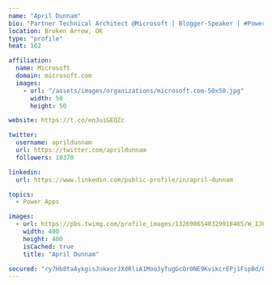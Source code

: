 ```yaml
---
name: "April Dunnam"
bio: "Partner Technical Architect @Microsoft | Blogger-Speaker | #PowerApps, #PowerAutomate, #Office365, #SharePoint | #WIT | #Karaoke Queen"
location: Broken Arrow, OK
type: "profile"
heat: 162

affiliation:
  name: Microsoft
  domain: microsoft.com
  images:
    - url: "/assets/images/organizations/microsoft.com-50x50.jpg"
      width: 50
      height: 50

website: https://t.co/enJuiGEQZc

twitter:
  username: aprildunnam
  url: https://twitter.com/aprildunnam
  followers: 10370

linkedin:
  url: https://www.linkedin.com/public-profile/in/april-dunnam

topics:
  - Power Apps

images:
  - url: https://pbs.twimg.com/profile_images/1326986540329918465/W_IJ6Ih2_400x400.jpg
    width: 400
    height: 400
    isCached: true
    title: "April Dunnam"

secured: "ry7Hb8taAykgisJukxorJXdRliA1MooJyTugGcOr0NE9KvikcrEPj1FspBd/8iTiURsAaWIvoHqPNfG1WTaXnaNY1Gqjb9C3maJfAmFNWuS4d989Qbi7mRG/r4IrvmpIisnuX4qiJEiDVJyqM4o1Mqtpts6rvS9H4UNzFwbD2kU6S9XQg8/CuMP49vhffPbLM2sBfpkCh/B1MtSJ/t0bK643mjbaF++BxLMB0Xdex6ykJPkAeA12Ku7+vdHKJCOPEU2CuzxqgQKPSUjjDKpoBBIwp/Tf+lPX4GHJdv7FvBWxuXPLwZyrl2E4coegLS0RFuTmJwKdeSf4SVHIbSvduPXK+xLTIwNGfpHNujsO29rDWDPKka80V7yxthMhPy8XsfR/mVjPugJBK4sL3XWc3eMiFDEfdmvWDA840j0Y8so=;opR8542HTVJnCgeIQRc+Ig=="
---
```


